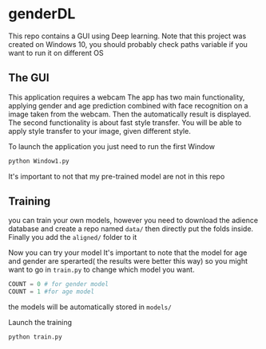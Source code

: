# genderDL


This repo contains a GUI using Deep learning.
Note that this project was created on Windows 10, you should probably check paths variable if you want to run it on different OS




## The GUI

This application requires a webcam
The app has two main functionality, applying gender and age prediction combined with face recognition on a image taken from the webcam. Then the automatically result is displayed.
The second functionality is about fast style transfer. You will be able to apply style transfer to your image, given different style.

To launch the application you just need to run the first Window
```bash
python Window1.py
```
It's important to not that my pre-trained model are not in this repo

## Training

you can train your own models, however you need to download the adience database and create a repo named `data/` then directly put the folds inside. Finally you add the 
`aligned/` folder to it

Now you can try your model
It's important to note that the model for age and gender are sperarted( the results were better this way)
so you might want to go in `train.py` to change which model you want.

```python
COUNT = 0 # for gender model
COUNT = 1 #for age model
```
the models will be automatically stored in `models/`

Launch the training

```bash
python train.py
```


